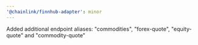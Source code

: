```yaml
---
'@chainlink/finnhub-adapter': minor
---
```


Added additional endpoint aliases: "commodities", "forex-quote", "equity-quote" and "commodity-quote"
